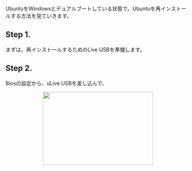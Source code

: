 UbuntuをWindowsとデュアルブートしている状態で、Ubuntuを再インストールする方法を見ていきます。
## Step 1.
まずは、再インストールするためのLive USBを準備します。
## Step 2.
Biosの設定から、uLive USBを差し込んで、
<p align="center">
 <img width="300" height="200" src="Screenshot from 2019-08-27 08-33-46.xcf">
</p>
